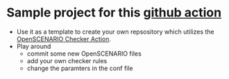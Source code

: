 # Sample project for this [github action](https://github.com/marketplace/actions/openscenario-checker-action)

* Use it as a template to create your own repsository which utilizes the [OpenSCENARIO Checker Action](https://github.com/marketplace/actions/openscenario-checker-action).
* Play around
    * commit some new OpenSCENARIO files
    * add your own checker rules
    * change the paramters in the conf file
